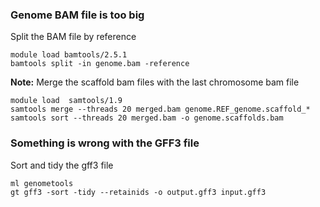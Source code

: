 ### Genome BAM file is too big 

Split the BAM file by reference 
```
module load bamtools/2.5.1
bamtools split -in genome.bam -reference
```

**Note:** Merge the scaffold bam files with the last chromosome bam file
```
module load  samtools/1.9
samtools merge --threads 20 merged.bam genome.REF_genome.scaffold_*
samtools sort --threads 20 merged.bam -o genome.scaffolds.bam
```




### Something is wrong with the GFF3 file

Sort and tidy the gff3 file
```
ml genometools
gt gff3 -sort -tidy --retainids -o output.gff3 input.gff3
```
